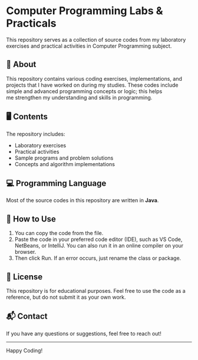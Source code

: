 # Computer Programming Labs & Practicals

This repository serves as a collection of source codes from my laboratory exercises and practical activities in Computer Programming subject.

## 📌 About
This repository contains various coding exercises, implementations, and projects that I have worked on during my studies. These codes include simple and advanced programming concepts or logic; this helps me strengthen my understanding and skills in programming.

## 🖥️ Contents
The repository includes:
- Laboratory exercises
- Practical activities
- Sample programs and problem solutions
- Concepts and algorithm implementations

## 💻 Programming Language
Most of the source codes in this repository are written in **Java**.

## 🚀 How to Use
1. You can copy the code from the file.
2. Paste the code in your preferred code editor (IDE), such as VS Code, NetBeans, or IntelliJ. You can also run it in an online compiler on your browser.
3. Then click Run. If an error occurs, just rename the class or package.

## 📜 License
This repository is for educational purposes. Feel free to use the code as a reference, but do not submit it as your own work.

## 📬 Contact
If you have any questions or suggestions, feel free to reach out!

---
Happy Coding!
